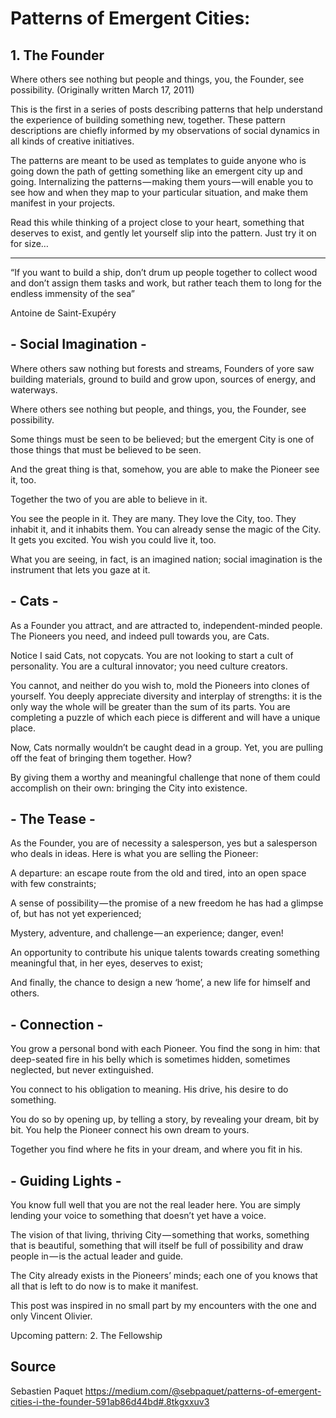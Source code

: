 # Patterns of Emergent Cities:

## 1. The Founder
Where others see nothing but people and things, you, the Founder, see possibility.
(Originally written March 17, 2011)

This is the first in a series of posts describing patterns that help understand the experience of building something new, together. These pattern descriptions are chiefly informed by my observations of social dynamics in all kinds of creative initiatives.

The patterns are meant to be used as templates to guide anyone who is going down the path of getting something like an emergent city up and going. Internalizing the patterns — making them yours — will enable you to see how and when they map to your particular situation, and make them manifest in your projects.

Read this while thinking of a project close to your heart, something that deserves to exist, and gently let yourself slip into the pattern. Just try it on for size…

***

“If you want to build a ship, don’t drum up people together to collect wood and don’t assign them tasks and work, but rather teach them to long for the endless immensity of the sea”

Antoine de Saint-Exupéry

## - Social Imagination -

Where others saw nothing but forests and streams, Founders of yore saw building materials, ground to build and grow upon, sources of energy, and waterways.

Where others see nothing but people, and things, you, the Founder, see possibility.

Some things must be seen to be believed; but the emergent City is one of those things that must be believed to be seen.

And the great thing is that, somehow, you are able to make the Pioneer see it, too.

Together the two of you are able to believe in it.

You see the people in it. They are many. They love the City, too. They inhabit it, and it inhabits them. You can already sense the magic of the City. It gets you excited. You wish you could live it, too.

What you are seeing, in fact, is an imagined nation; social imagination is the instrument that lets you gaze at it.

## - Cats -

As a Founder you attract, and are attracted to, independent-minded people. The Pioneers you need, and indeed pull towards you, are Cats.

Notice I said Cats, not copycats. You are not looking to start a cult of personality. You are a cultural innovator; you need culture creators.

You cannot, and neither do you wish to, mold the Pioneers into clones of yourself. You deeply appreciate diversity and interplay of strengths: it is the only way the whole will be greater than the sum of its parts. You are completing a puzzle of which each piece is different and will have a unique place.

Now, Cats normally wouldn’t be caught dead in a group. Yet, you are pulling off the feat of bringing them together. How?

By giving them a worthy and meaningful challenge that none of them could accomplish on their own: bringing the City into existence.

## - The Tease -

As the Founder, you are of necessity a salesperson, yes but a salesperson who deals in ideas. Here is what you are selling the Pioneer:

A departure: an escape route from the old and tired, into an open space with few constraints;

A sense of possibility — the promise of a new freedom he has had a glimpse of, but has not yet experienced;

Mystery, adventure, and challenge — an experience; danger, even!

An opportunity to contribute his unique talents towards creating something meaningful that, in her eyes, deserves to exist;

And finally, the chance to design a new ‘home’, a new life for himself and others.

## - Connection -

You grow a personal bond with each Pioneer. You find the song in him: that deep-seated fire in his belly which is sometimes hidden, sometimes neglected, but never extinguished.

You connect to his obligation to meaning. His drive, his desire to do something.

You do so by opening up, by telling a story, by revealing your dream, bit by bit. You help the Pioneer connect his own dream to yours.

Together you find where he fits in your dream, and where you fit in his.

## - Guiding Lights -

You know full well that you are not the real leader here. You are simply lending your voice to something that doesn’t yet have a voice.

The vision of that living, thriving City — something that works, something that is beautiful, something that will itself be full of possibility and draw people in — is the actual leader and guide.

The City already exists in the Pioneers’ minds; each one of you knows that all that is left to do now is to make it manifest.

This post was inspired in no small part by my encounters with the one and only Vincent Olivier.

Upcoming pattern: 2. The Fellowship

## Source
Sebastien Paquet
https://medium.com/@sebpaquet/patterns-of-emergent-cities-i-the-founder-591ab86d44bd#.8tkgxxuv3
